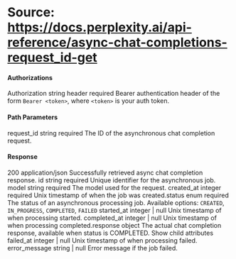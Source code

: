 # Source: https://docs.perplexity.ai/api-reference/async-chat-completions-request_id-get

#### Authorizations
[​](https://docs.perplexity.ai/api-reference/async-chat-completions-request_id-get#authorization-authorization)
Authorization
string
header
required
Bearer authentication header of the form `Bearer <token>`, where `<token>` is your auth token.
#### Path Parameters
[​](https://docs.perplexity.ai/api-reference/async-chat-completions-request_id-get#parameter-request-id)
request_id
string
required
The ID of the asynchronous chat completion request.
#### Response
200
application/json
Successfully retrieved async chat completion response.
[​](https://docs.perplexity.ai/api-reference/async-chat-completions-request_id-get#response-id)
id
string
required
Unique identifier for the asynchronous job.
[​](https://docs.perplexity.ai/api-reference/async-chat-completions-request_id-get#response-model)
model
string
required
The model used for the request.
[​](https://docs.perplexity.ai/api-reference/async-chat-completions-request_id-get#response-created-at)
created_at
integer
required
Unix timestamp of when the job was created.
[​](https://docs.perplexity.ai/api-reference/async-chat-completions-request_id-get#response-status)
status
enum<string>
required
The status of an asynchronous processing job.
Available options:
`CREATED`,
`IN_PROGRESS`,
`COMPLETED`,
`FAILED`
[​](https://docs.perplexity.ai/api-reference/async-chat-completions-request_id-get#response-started-at)
started_at
integer | null
Unix timestamp of when processing started.
[​](https://docs.perplexity.ai/api-reference/async-chat-completions-request_id-get#response-completed-at)
completed_at
integer | null
Unix timestamp of when processing completed.
[​](https://docs.perplexity.ai/api-reference/async-chat-completions-request_id-get#response-response)
response
object
The actual chat completion response, available when status is COMPLETED.
Show child attributes
[​](https://docs.perplexity.ai/api-reference/async-chat-completions-request_id-get#response-failed-at)
failed_at
integer | null
Unix timestamp of when processing failed.
[​](https://docs.perplexity.ai/api-reference/async-chat-completions-request_id-get#response-error-message)
error_message
string | null
Error message if the job failed.
